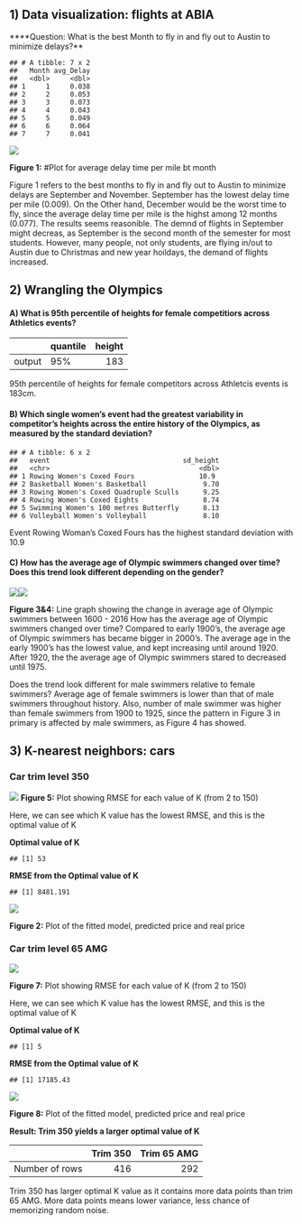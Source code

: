## 1) Data visualization: flights at ABIA

\*\*\*\*Question: What is the best Month to fly in and fly out to Austin
to minimize delays?\*\*

    ## # A tibble: 7 x 2
    ##   Month avg_Delay
    ##   <dbl>     <dbl>
    ## 1     1     0.038
    ## 2     2     0.053
    ## 3     3     0.073
    ## 4     4     0.043
    ## 5     5     0.049
    ## 6     6     0.064
    ## 7     7     0.041

![](Chia-Sheng-Tu---Date-Mining---1_files/figure-markdown_strict/problem%201-1.png)

**Figure 1:** \#Plot for average delay time per mile bt month

Figure 1 refers to the best months to fly in and fly out to Austin to
minimize delays are September and November. September has the lowest
delay time per mile (0.009). On the Other hand, December would be the
worst time to fly, since the average delay time per mile is the highst
among 12 months (0.077). The results seems reasonible. The demnd of
flights in September might decreas, as September is the second month of
the semester for most students. However, many people, not only students,
are flying in/out to Austin due to Christmas and new year hoildays, the
demand of flights increased.

## 2) Wrangling the Olympics

#### A) What is 95th percentile of heights for female competitiors across Athletics events?

<table>
<thead>
<tr class="header">
<th style="text-align: left;"></th>
<th style="text-align: left;">quantile</th>
<th style="text-align: right;">height</th>
</tr>
</thead>
<tbody>
<tr class="odd">
<td style="text-align: left;">output</td>
<td style="text-align: left;">95%</td>
<td style="text-align: right;">183</td>
</tr>
</tbody>
</table>

95th percentile of heights for female competitors across Athletcis
events is 183cm.

#### B) Which single women’s event had the greatest variability in competitor’s heights across the entire history of the Olympics, as measured by the standard deviation?

    ## # A tibble: 6 x 2
    ##   event                                 sd_height
    ##   <chr>                                     <dbl>
    ## 1 Rowing Women's Coxed Fours                10.9 
    ## 2 Basketball Women's Basketball              9.70
    ## 3 Rowing Women's Coxed Quadruple Sculls      9.25
    ## 4 Rowing Women's Coxed Eights                8.74
    ## 5 Swimming Women's 100 metres Butterfly      8.13
    ## 6 Volleyball Women's Volleyball              8.10

Event Rowing Woman’s Coxed Fours has the highest standard deviation with
10.9

#### C) How has the average age of Olympic swimmers changed over time? Does this trend look different depending on the gender?

![](Chia-Sheng-Tu---Date-Mining---1_files/figure-markdown_strict/problem%202C-1.png)![](Chia-Sheng-Tu---Date-Mining---1_files/figure-markdown_strict/problem%202C-2.png)

**Figure 3&4:** Line graph showing the change in average age of Olympic
swimmers between 1600 - 2016 How has the average age of Olympic swimmers
changed over time? Compared to early 1900’s, the average age of Olympic
swimmers has became bigger in 2000’s. The average age in the early
1900’s has the lowest value, and kept increasing until around 1920.
After 1920, the the average age of Olympic swimmers stared to decreased
until 1975.

Does the trend look different for male swimmers relative to female
swimmers? Average age of female swimmers is lower than that of male
swimmers throughout history. Also, number of male swimmer was higher
than female swimmers from 1900 to 1925, since the pattern in Figure 3 in
primary is affected by male swimmers, as Figure 4 has showed.

## 3) K-nearest neighbors: cars

### Car trim level 350

![](Chia-Sheng-Tu---Date-Mining---1_files/figure-markdown_strict/problem%203_1.1-1.png)
**Figure 5:** Plot showing RMSE for each value of K (from 2 to 150)

Here, we can see which K value has the lowest RMSE, and this is the
optimal value of K

**Optimal value of K**

    ## [1] 53

**RMSE from the Optimal value of K**

    ## [1] 8481.191

![](Chia-Sheng-Tu---Date-Mining---1_files/figure-markdown_strict/problem%203_1.4-1.png)

**Figure 2:** Plot of the fitted model, predicted price and real price

### Car trim level 65 AMG

![](Chia-Sheng-Tu---Date-Mining---1_files/figure-markdown_strict/problem%203_2.1-1.png)

**Figure 7:** Plot showing RMSE for each value of K (from 2 to 150)

Here, we can see which K value has the lowest RMSE, and this is the
optimal value of K

**Optimal value of K**

    ## [1] 5

**RMSE from the Optimal value of K**

    ## [1] 17185.43

![](Chia-Sheng-Tu---Date-Mining---1_files/figure-markdown_strict/problem%203_2.4-1.png)

**Figure 8:** Plot of the fitted model, predicted price and real price

**Result: Trim 350 yields a larger optimal value of K**

<table>
<thead>
<tr class="header">
<th style="text-align: left;"></th>
<th style="text-align: right;">Trim 350</th>
<th style="text-align: right;">Trim 65 AMG</th>
</tr>
</thead>
<tbody>
<tr class="odd">
<td style="text-align: left;">Number of rows</td>
<td style="text-align: right;">416</td>
<td style="text-align: right;">292</td>
</tr>
</tbody>
</table>

Trim 350 has larger optimal K value as it contains more data points than
trim 65 AMG. More data points means lower variance, less chance of
memorizing random noise.
